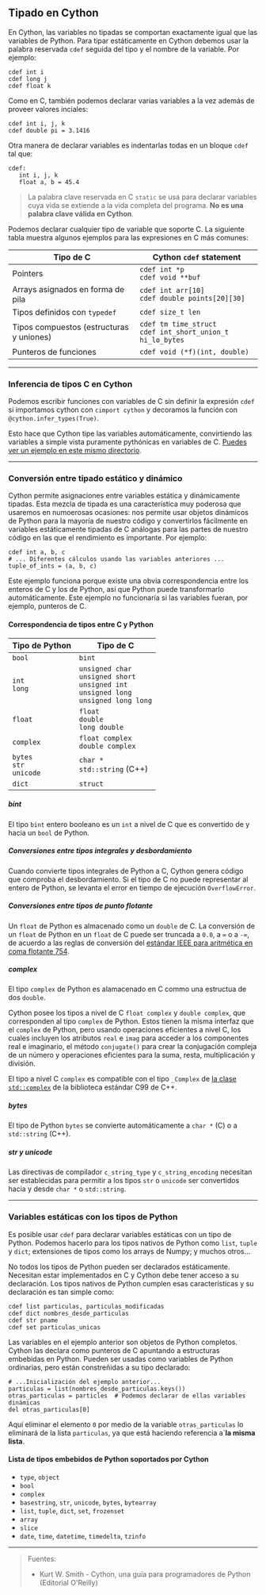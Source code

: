 ## Tipado en Cython
En Cython, las variables no tipadas se comportan exactamente igual que las variables de Python. Para tipar estáticamente en Cython debemos usar la palabra reservada `cdef` seguida del tipo y el nombre de la variable. Por ejemplo:

```
cdef int i
cdef long j
cdef float k
```

Como en C, también podemos declarar varias variables a la vez además de proveer valores inciales:
```
cdef int i, j, k
cdef double pi = 3.1416
```

Otra manera de declarar variables es indentarlas todas en un bloque `cdef` tal que:
```
cdef:
   int i, j, k
   float a, b = 45.4
```

> La palabra clave reservada en C `static` se usa para declarar variables cuya vida se extiende a la vida completa del programa. **No es una palabra clave válida en Cython**.

Podemos declarar cualquier tipo de variable que soporte C. La siguiente tabla muestra algunos ejemplos para las expresiones en C más comunes:

Tipo de C                                | Cython `cdef` statement
-----------------------------------------|------------------------------------
Pointers                                 | `cdef int *p`<br> `cdef void **buf`
Arrays asignados en forma de pila        | `cdef int arr[10]`<br>`cdef double points[20][30]`
Tipos definidos con `typedef`            | `cdef size_t len`
Tipos compuestos (estructuras y uniones) | `cdef tm time_struct`<br>`cdef int_short_union_t hi_lo_bytes`
Punteros de funciones                    | `cdef void (*f)(int, double)`

_________________________

### Inferencia de tipos C en Cython
Podemos escribir funciones con variables de C sin definir la expresión `cdef` si importamos cython con `cimport cython` y decoramos la función con `@cython.infer_types(True)`.

Esto hace que Cython tipe las variables automáticamente, convirtiendo las variables a simple vista puramente pythónicas en variables de C. [Puedes ver un ejemplo en este mismo directorio](https://github.com/mondeja/fullstack/tree/master/backend/src/022-extensiones_en_c/cy_tutorials/typed/inferencia.pyx).

_________________________

### Conversión entre tipado estático y dinámico
Cython permite asignaciones entre variables estática y dinámicamente tipadas. Esta mezcla de tipada es una característica muy poderosa que usaremos en numoerosas ocasiones: nos permite usar objetos dinámicos de Python para la mayoría de nuestro código y convertirlos fácilmente en variables estáticamente tipadas de C análogas para las partes de nuestro código en las que el rendimiento es importante. Por ejemplo:

```
cdef int a, b, c
# ... Diferentes cálculos usando las variables anteriores ...
tuple_of_ints = (a, b, c)
```

Este ejemplo funciona porque existe una obvia correspondencia entre los enteros de C y los de Python, así que Python puede transformarlo automáticamente. Este ejemplo no funcionaría si las variables fueran, por ejemplo, punteros de C.

#### Correspondencia de tipos entre C y Python
Tipo de Python    |  Tipo de C
------------------|-------------------
`bool`            | `bint`
`int`<br>`long`   | `unsigned char`<br>`unsigned short`<br>`unsigned int`<br>`unsigned long`<br>`unsigned long long`
`float`           | `float`<br>`double`<br>`long double`
`complex`         | `float complex`<br>`double complex`
`bytes`<br>`str`<br>`unicode`| `char *`<br>`std::string` (C++)
`dict`            | `struct`

##### bint
El tipo `bint` entero booleano es un `int` a nivel de C que es convertido de y hacia un `bool` de Python.

##### Conversiones entre tipos integrales y desbordamiento
Cuando convierte tipos integrales de Python a C, Cython genera código que comproba el desbordamiento. Si el tipo de C no puede representar al entero de Python, se levanta el error en tiempo de ejecución `OverflowError`.

##### Conversiones entre tipos de punto flotante
Un `float` de Python es almacenado como un `double` de C. La conversión de un `float` de Python en un `float` de C puede ser truncada a `0.0`, a `∞` o a `-∞`, de acuerdo a las reglas de conversión del [estándar IEEE para aritmética en coma flotante 754](https://es.wikipedia.org/wiki/IEEE_coma_flotante).

##### complex
El tipo `complex` de Python es alamacenado en C commo una estructua de dos `double`.

Cython posee los tipos a nivel de C `float complex` y `double complex`, que corresponden al tipo `complex` de Python. Estos tienen la misma interfaz que el `complex` de Python, pero usando operaciones eficientes a nivel C, los cuales incluyen los atributos `real` e `imag` para acceder a los componentes real e imaginario, el método `conjugate()` para crear la conjugación compleja de un número y operaciones eficientes para la suma, resta, multiplicación y división.

El tipo a nivel C `complex` es compatible con el tipo `_Complex` de [la clase `std::complex`](http://en.cppreference.com/w/cpp/numeric/complex) de la biblioteca estándar C99 de C++.

##### bytes
El tipo de Python `bytes` se convierte automáticamente a `char *` (C) o a `std::string` (C++).

##### str y unicode
Las directivas de compilador `c_string_type` y `c_string_encoding` necesitan ser establecidas para permitir a los tipos `str` o `unicode` ser convertidos hacia y desde `char *` o `std::string`.

_________________________

### Variables estáticas con los tipos de Python
Es posible usar `cdef` para declarar variables estáticas con un tipo de Python. Podemos hacerlo para los tipos nativos de Python como `list`, `tuple` y `dict`; extensiones de tipos como los arrays de Numpy; y muchos otros...

No todos los tipos de Python pueden ser declarados estáticamente. Necesitan estar implementados en C y Cython debe tener acceso a su declaración. Los tipos nativos de Python cumplen esas características y su declaración es tan simple como:

```
cdef list particulas, particulas_modificadas
cdef dict nombres_desde_particulas
cdef str pname
cdef set particulas_unicas
```

Las variables en el ejemplo anterior son objetos de Python completos. Cython las declara como punteros de C apuntando a estructuras embebidas en Python. Pueden ser usadas como variables de Python ordinarias, pero están constreñidas a su tipo declarado:

```
# ...Inicialización del ejemplo anterior...
particulas = list(nombres_desde_particulas.keys())
otras_particulas = particles  # Podemos declarar de ellas variables dinámicas
del otras_particulas[0]
```

Aquí eliminar el elemento `0` por medio de la variable `otras_particulas` lo eliminará de la lista `particulas`, ya que está haciendo referencia a`**la misma lista**.

#### Lista de tipos embebidos de Python soportados por Cython
- `type`, `object`
- `bool`
- `complex`
- `basestring`, `str`, `unicode`, `bytes`, `bytearray`
- `list`, `tuple`, `dict`, `set`, `frozenset`
- `array`
- `slice`
- `date`, `time`, `datetime`, `timedelta`, `tzinfo`

_________________________

> Fuentes:
> - Kurt W. Smith - Cython, una guía para programadores de Python (Editorial O'Reilly)
